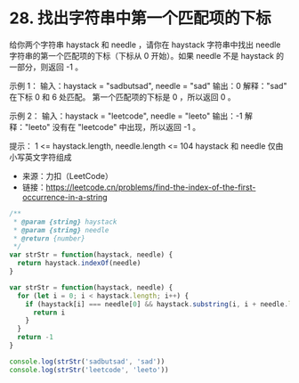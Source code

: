 # 28. 找出字符串中第一个匹配项的下标

给你两个字符串 haystack 和 needle ，请你在 haystack 字符串中找出 needle 字符串的第一个匹配项的下标（下标从 0 开始）。如果 needle 不是 haystack 的一部分，则返回  -1 。

示例 1：
输入：haystack = "sadbutsad", needle = "sad"
输出：0
解释："sad" 在下标 0 和 6 处匹配。
第一个匹配项的下标是 0 ，所以返回 0 。

示例 2：
输入：haystack = "leetcode", needle = "leeto"
输出：-1
解释："leeto" 没有在 "leetcode" 中出现，所以返回 -1 。
 

提示：
1 <= haystack.length, needle.length <= 104
haystack 和 needle 仅由小写英文字符组成

- 来源：力扣（LeetCode）  
- 链接：https://leetcode.cn/problems/find-the-index-of-the-first-occurrence-in-a-string

```javascript
/**
 * @param {string} haystack
 * @param {string} needle
 * @return {number}
 */
var strStr = function(haystack, needle) {
  return haystack.indexOf(needle)
}

var strStr = function(haystack, needle) {
  for (let i = 0; i < haystack.length; i++) {
    if (haystack[i] === needle[0] && haystack.substring(i, i + needle.length) === needle) {
      return i
    }
  }
  return -1
}

console.log(strStr('sadbutsad', 'sad'))
console.log(strStr('leetcode', 'leeto'))
```
